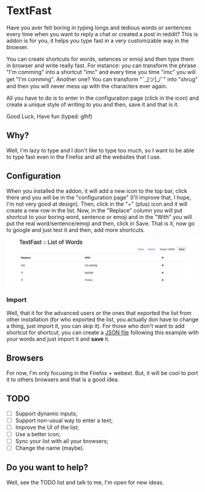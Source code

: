 # TextFast
Have you aver felt boring in typing longs and tedious words or sentences every time when you want to reply a chat or created a post in reddit? This is addon is for you, it helps you type fast in a very customizable way in the browser.

You can create shortcuts for words, setences or emoji and then type them in browser and write really fast. 
For instance: you can transform the phrase "I'm comming" into a shortcut "imc" and every time you time "imc" you will get "I'm comming". Another one? You can transform "¯\_[ツ]_/¯" into "shrug" and then you will never mess up with the characters ever again. 

All you have to do is to enter in the configuration page (click in the icon) and create a unique style of writing to you and then, save it and that is it. 

Good Luck, Have fun (typed: glhf)

## Why?

Well, I'm lazy to type and I don't like to type too much, so I want to be able to type fast even in the Firefox and all the websites that I use.


## Configuration

When you installed the addon, it will add a new icon to the top bar, click there and you will be in the "configuration page" (I'll improve that, I hope, I'm not very good at design). Then, click in the "+" (plus) icon and it will create a new row in the list. Now, in the "Replace" column you will put shortcut to your boring word, sentence or emoji and in the "With" you will put the real word/sentence/emoji and then, click in Save. That is it, now go to google and just test it and then, add more shortcuts.  

![Configuration Page](/screenshot.png)

### Import 

Well, that it for the advanced users or the ones that exported the list from other installation (for who exported the list, you actually don have to change a thing, just import it, you can skip it). For those who don't want to add shortcut for shortcut, you can create a [JSON file](/example.json) following this example with your words and just import it and **save** it.

## Browsers

For now, I'm only focusing in the Firefox + webext. But, it will be cool to port it to others browsers and that is a good idea. 

## TODO

- [ ] Support dynamic inputs;
- [ ] Support non-usual way to enter a text; 
- [ ] Improve the UI of the list;
- [ ] Use a better icon;
- [ ] Sync your list with all your browsers;
- [ ] Change the name (maybe).

## Do you want to help?

Well, see the TODO list and talk to me, I'm open for new ideas.
